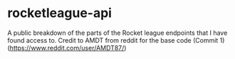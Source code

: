 # rocketleague-api
A public breakdown of the parts of the Rocket league endpoints that I have found access to. Credit to AMDT from reddit for the base code (Commit 1) (https://www.reddit.com/user/AMDT87/)

